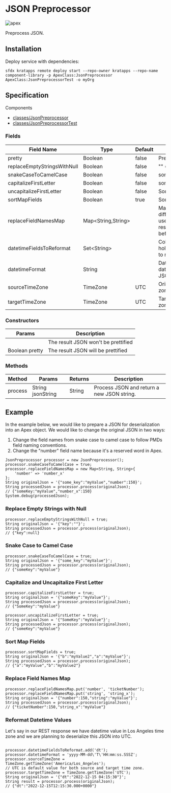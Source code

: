 # JSON Preprocessor

![apex](https://img.shields.io/badge/Apex-service-darkblue)

Preprocess JSON.

## Installation

Deploy service with dependencies:

```text
sfdx kratapps remote deploy start --repo-owner kratapps --repo-name component-library -p ApexClass:JsonPreprocessor ApexClass:JsonPreprocessorTest -o myOrg
```

## Specification

Components

- [classes/JsonPreprocessor](https://github.com/kratapps/component-library/blob/main/src/main/default/classes/JsonPreprocessor.cls)
- [classes/JsonPreprocessorTest](https://github.com/kratapps/component-library/blob/main/src/main/default/classes/JsonPreprocessorTest.cls)

### Fields

| Field Name                  | Type               | Default | Description                                                                                                    |
| --------------------------- | ------------------ | ------- | -------------------------------------------------------------------------------------------------------------- |
| pretty                      | Boolean            | false   | Prettify result JSON.                                                                                          |
| replaceEmptyStringsWithNull | Boolean            | false   | "" => null                                                                                                     |
| snakeCaseToCamelCase        | Boolean            | false   | some_key => someKey                                                                                            |
| capitalizeFirstLetter       | Boolean            | false   | someKey => SomeKey                                                                                             |
| uncapitalizeFirstLetter     | Boolean            | false   | SomeKey => someKey                                                                                             |
| sortMapFields               | Boolean            | true    | Sort JSON keys.                                                                                                |
| replaceFieldNamesMap        | Map<String,String> |         | Map JSON keys to a different value. Can be used to change Apex reserved keyword fields before deserialization. |
| datetimeFieldsToReformat    | Set\<String>       |         | Collection of JSON keys holding datetime values to reformat.                                                   |
| datetimeFormat              | String             |         | Datetime format used for datetimeFieldToReformat JSON fields.                                                  |
| sourceTimeZone              | TimeZone           | UTC     | Original datetime time zone.                                                                                   |
| targetTimeZone              | TimeZone           | UTC     | Target datetime time zone.                                                                                     |

### Constructors

| Params         | Description                         |
| -------------- | ----------------------------------- |
|                | The result JSON won't be prettified |
| Boolean pretty | The result JSON will be prettified  |

### Methods

| Method  | Params            | Returns | Description                                |
| ------- | ----------------- | ------- | ------------------------------------------ |
| process | String jsonString | String  | Process JSON and return a new JSON string. |

## Example

In the example below, we would like to prepare a JSON for deserialization into an Apex object.
We would like to change the original JSON in two ways:

1. Change the field names from snake case to camel case to follow PMDs field naming conventions.
2. Change the "number" field name because it's a reserved word in Apex.

```apex
JsonPreprocessor processor = new JsonPreprocessor();
processor.snakeCaseToCamelCase = true;
processor.replaceFieldNamesMap = new Map<String, String>{
    'number' => 'number_x'
};
String originalJson = '{"some_key":"myValue","number":150}';
String processedJson = processor.process(originalJson);
// {"someKey:"myValue","number_x":150}
System.debug(processedJson);
```

### Replace Empty Strings with Null

```apex
processor.replaceEmptyStringsWithNull = true;
String originalJson = '{"key":""}';
String processedJson = processor.process(originalJson);
// {"key":null}
```

### Snake Case to Camel Case

```apex
processor.snakeCaseToCamelCase = true;
String originalJson = '{"some_key":"myValue"}';
String processedJson = processor.process(originalJson);
// {"someKey":"myValue"}
```

### Capitalize and Uncapitalize First Letter

```apex
processor.capitalizeFirstLetter = true;
String originalJson = '{"someKey":"myValue"}';
String processedJson = processor.process(originalJson);
// {"SomeKey":"myValue"}

processor.uncapitalizeFirstLetter = true;
String originalJson = '{"SomeKey":"myValue"}';
String processedJson = processor.process(originalJson);
// {"someKey":"myValue"}
```

### Sort Map Fields

```apex
processor.sortMapFields = true;
String originalJson = '{"b":"myValue2","a":"myValue"}';
String processedJson = processor.process(originalJson);
// {"a":"myValue","b":"myValue2"}
```

### Replace Field Names Map

```apex
processor.replaceFieldNamesMap.put('number', 'ticketNumber');
processor.replaceFieldNamesMap.put('string', 'string_x');
String originalJson = '{"number":150,"string":"myValue"}';
String processedJson = processor.process(originalJson);
// {"ticketNumber":150,"string_x":"myValue"}
```

### Reformat Datetime Values

Let's say in our REST response we have datetime value in Los Angeles time zone
and we are planning to deserialize this JSON into UTC.

```apex

processor.datetimeFieldsToReformat.add('dt');
processor.datetimeFormat = 'yyyy-MM-dd\'T\'HH:mm:ss.SSSZ';
processor.sourceTimeZone = TimeZone.getTimeZone('America/Los_Angeles');
// UTC is default value for both source and target time zone.
processor.targetTimeZone = TimeZone.getTimeZone('UTC');
String originalJson = '{"dt":"2022-12-15 04:15:30"}';
String result = processor.process(originalJson);
// {"dt":"2022-12-15T12:15:30.000+0000"}
```
